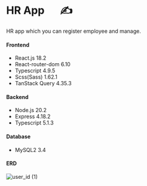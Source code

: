 # HR App 　 ✍️

HR app which you can register employee and manage.

#### Frontend

- React.js 18.2
- React-router-dom 6.10
- Typescript 4.9.5
- Scss(Sass) 1.62.1
- TanStack Query 4.35.3

#### Backend

- Node.js 20.2
- Express 4.18.2
- Typescript 5.1.3

#### Database

- MySQL2 3.4

#### ERD

![user_id (1)](https://github.com/michiru-dev/HR-App-MySQL/assets/105535906/adf2074f-cd18-4bf5-842f-f292094745bd)
